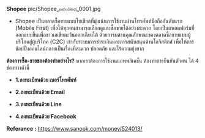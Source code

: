 **Shopee**
pic/Shopee_๑๙๐๖๒๘_0001.jpg
* Shopee เป็นตลาดซื้อขายแบบโซเชียลที่มุ่งเน้นการใช้งานผ่านโทรศัพท์มือถืออันดับแรก (Mobile First)
 เพื่อให้ทุกคนสามารถเลือกดูและซื้อขายได้อย่างสะดวก โดยเป็นแพลตฟอร์มที่ออกแบบขึ้นเพื่อชาวเอเชียตะวันออกเฉียงใต้
 ด้วยการผสานคุณลักษณะของตลาดซื้อขายแบบผู้บริโภคสู่ผู้บริโภค (C2C) เข้ากับระบบการชำระเงินและการสนับสนุนด้านโลจิสติกส์
 เพื่อให้การช้อปปิ้งออนไลน์กลายเป็นเรื่องที่สะดวก ปลอดภัย และไร้ความยุ่งยาก 


**ต้องการซื้อ-ขายของต้องทำอย่างไร?** หากเราต้องการใช้งานแอพพลิเคชั่น ต้องทำการยืนยันตัวตน ได้ 4 ช่องทางดังนี้

* **1.ลงทะเบียนด้วย เบอร์โทรศัพท์**

* **2.ลงทะเบียนด้วย Email**
* **3.ลงทะเบียนด้วย Line**
* **4.ลงทะเบียนด้วย Facebook**



**Referance :** https://www.sanook.com/money/524013/
